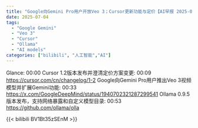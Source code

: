 ```yaml
---
title: "Google向Gemini Pro用户开放Veo 3；Cursor更新功能与定价【AI早报 2025-07-04】"
date: 2025-07-04
tags:
  - "Google Gemini"
  - "Veo 3"
  - "Cursor"
  - "Ollama"
  - "AI models"
categories: ["bilibili", "人工智能","AI"]
---
```


Glance: 00:00
Cursor 1.2版本发布并澄清定价方案变更: 00:09
https://cursor.com/cn/changelog/1-2
Google向Gemini Pro用户推出Veo 3视频模型并扩展Gemini功能: 00:33
https://x.com/GoogleDeepMind/status/1940702321287299541
Ollama 0.9.5版本发布，支持网络暴露和自定义模型目录: 00:53
https://github.com/ollama/olla

{{< bilibili BV1Bt35zSEnM >}}